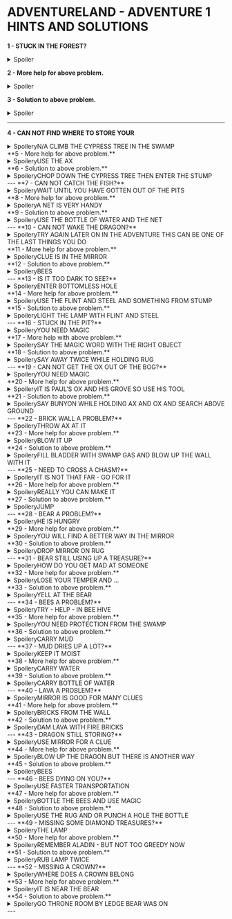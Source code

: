 # ADVENTURELAND - ADVENTURE 1 HINTS AND SOLUTIONS
**1 - STUCK IN THE FOREST?**
<details><summary>Spoiler</summary>WHAT IS THE MAIN OBJECT IN A FOREST</details>

**2 - More help for above problem.**
<details><summary>Spoiler</summary>CLIMB TREE</details>

**3 - Solution to above problem.**
<details><summary>Spoiler</summary>GO EAST</details>

---

**4 - CAN NOT FIND WHERE TO STORE YOUR**
<details><summary>Spoiler</summar>yN/A CLIMB THE CYPRESS TREE IN THE SWAMP</details>
**5 - More help for above problem.**
<details><summary>Spoiler</summar>yUSE THE AX</details>
**6 - Solution to above problem.**
<details><summary>Spoiler</summar>yCHOP DOWN THE CYPRESS TREE THEN ENTER THE STUMP</details>
---
**7 - CAN NOT CATCH THE FISH?**
<details><summary>Spoiler</summar>yWAIT UNTIL YOU HAVE GOTTEN OUT OF THE PITS</details>
**8 - More help for above problem.**
<details><summary>Spoiler</summar>yA NET IS VERY HANDY</details>
**9 - Solution to above problem.**
<details><summary>Spoiler</summar>yUSE THE BOTTLE OF WATER AND THE NET</details>
---
**10 - CAN NOT WAKE THE DRAGON?**
<details><summary>Spoiler</summar>yTRY AGAIN LATER ON IN THE ADVENTURE THIS CAN BE ONE OF THE LAST THINGS YOU DO</details>
**11 - More help for above problem.**
<details><summary>Spoiler</summar>yCLUE IS IN THE MIRROR</details>
**12 - Solution to above problem.**
<details><summary>Spoiler</summar>yBEES</details>
---
**13 - IS IT TOO DARK TO SEE?**
<details><summary>Spoiler</summar>yENTER BOTTOMLESS HOLE</details>
**14 - More help for above problem.**
<details><summary>Spoiler</summar>yUSE THE FLINT AND STEEL AND SOMETHING FROM STUMP</details>
**15 - Solution to above problem.**
<details><summary>Spoiler</summar>yLIGHT THE LAMP WITH FLINT AND STEEL</details>
---
**16 - STUCK IN THE PIT?**
<details><summary>Spoiler</summar>yYOU NEED MAGIC</details>
**17 - More help with above problem.**
<details><summary>Spoiler</summar>ySAY THE MAGIC WORD WITH THE RIGHT OBJECT</details>
**18 - Solution to above problem.**
<details><summary>Spoiler</summar>ySAY AWAY TWICE WHILE HOLDING RUG</details>
---
**19 - CAN NOT GET THE OX OUT OF THE BOG?**
<details><summary>Spoiler</summar>yYOU NEED MAGIC</details>
**20 - More help for above problem.**
<details><summary>Spoiler</summar>yIT IS PAUL'S OX AND HIS GROVE SO USE HIS TOOL</details>
**21 - Solution to above problem.**
<details><summary>Spoiler</summar>ySAY BUNYON WHILE HOLDING AX AND OX AND SEARCH ABOVE GROUND</details>
---
**22 - BRICK WALL A PROBLEM?**
<details><summary>Spoiler</summar>yTHROW AX AT IT</details>
**23 - More help for above problem.**
<details><summary>Spoiler</summar>yBLOW IT UP</details>
**24 - Solution to above problem.**
<details><summary>Spoiler</summar>yFILL BLADDER WITH SWAMP GAS AND BLOW UP THE WALL WITH IT</details>
---
**25 - NEED TO CROSS A CHASM?**
<details><summary>Spoiler</summar>yIT IS NOT THAT FAR - GO FOR IT</details>
**26 - More help for above problem.**
<details><summary>Spoiler</summar>yREALLY YOU CAN MAKE IT</details>
**27 - Solution to above problem.**
<details><summary>Spoiler</summar>yJUMP</details>
---
**28 - BEAR A PROBLEM?**
<details><summary>Spoiler</summar>yHE IS HUNGRY</details>
**29 - More help for above problem.**
<details><summary>Spoiler</summar>yYOU WILL FIND A BETTER WAY IN THE MIRROR</details>
**30 - Solution to above problem.**
<details><summary>Spoiler</summar>yDROP MIRROR ON RUG</details>
---
**31 - BEAR STILL USING UP A TREASURE?**
<details><summary>Spoiler</summar>yHOW DO YOU GET MAD AT SOMEONE</details>
**32 - More help for above problem.**
<details><summary>Spoiler</summar>yLOSE YOUR TEMPER AND ...</details>
**33 - Solution to above problem.**
<details><summary>Spoiler</summar>yYELL AT THE BEAR</details>
---
**34 - BEES A PROBLEM?**
<details><summary>Spoiler</summar>yTRY - HELP - IN BEE HIVE</details>
**35 - More help for above problem.**
<details><summary>Spoiler</summar>yYOU NEED PROTECTION FROM THE SWAMP</details>
**36 - Solution to above problem.**
<details><summary>Spoiler</summar>yCARRY MUD</details>
---
**37 - MUD DRIES UP A LOT?**
<details><summary>Spoiler</summar>yKEEP IT MOIST</details>
**38 - More help for above problem.**
<details><summary>Spoiler</summar>yCARRY WATER</details>
**39 - Solution to above problem.**
<details><summary>Spoiler</summar>yCARRY BOTTLE OF WATER</details>
---
**40 - LAVA A PROBLEM?**
<details><summary>Spoiler</summar>yMIRROR IS GOOD FOR MANY CLUES</details>
**41 - More help for above problem.**
<details><summary>Spoiler</summar>yBRICKS FROM THE WALL</details>
**42 - Solution to above problem.**
<details><summary>Spoiler</summar>yDAM LAVA WITH FIRE BRICKS</details>
---
**43 - DRAGON STILL STORING?**
<details><summary>Spoiler</summar>yUSE MIRROR FOR A CLUE</details>
**44 - More help for above problem.**
<details><summary>Spoiler</summar>yBLOW UP THE DRAGON BUT THERE IS ANOTHER WAY</details>
**45 - Solution to above problem.**
<details><summary>Spoiler</summar>yBEES</details>
---
**46 - BEES DYING ON YOU?**
<details><summary>Spoiler</summar>yUSE FASTER TRANSPORTATION</details>
**47 - More help for above problem.**
<details><summary>Spoiler</summar>yBOTTLE THE BEES AND USE MAGIC</details>
**48 - Solution to above problem.**
<details><summary>Spoiler</summar>yUSE THE RUG AND OR PUNCH A HOLE THE BOTTLE</details>
---
**49 - MISSING SOME DIAMOND TREASURES?**
<details><summary>Spoiler</summar>yTHE LAMP</details>
**50 - More help for above problem.**
<details><summary>Spoiler</summar>yREMEMBER ALADIN - BUT NOT TOO GREEDY NOW</details>
**51 - Solution to above problem.**
<details><summary>Spoiler</summar>yRUB LAMP TWICE</details>
---
**52 - MISSING A CROWN?**
<details><summary>Spoiler</summar>yWHERE DOES A CROWN BELONG</details>
**53 - More help for above problem.**
<details><summary>Spoiler</summar>yIT IS NEAR THE BEAR</details>
**54 - Solution to above problem.**
<details><summary>Spoiler</summar>yGO THRONE ROOM BY LEDGE BEAR WAS ON</details>
---
